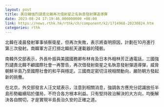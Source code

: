 ```yaml
---
layout: post
title: 美日韓強烈譴責北韓再次借射星之名執意發射彈道導彈
date: 2023-08-24 17:19:46.000000000 +08:00
link: https://news.rthk.hk/rthk/ch/component/k2/1714968-20230824.htm
categories: rthk
---
```


北韓在凌晨發射軍事偵察衛星，但再次失敗，表示將查明原因，計劃在10月進行第三次發射。南韓軍方正打撈北韓航天運載器的殘骸。

南韓外交部表示，外長朴振與美國國務卿布林肯及日本外相林芳正通電話，三國強烈譴責北韓不顧國際社會一再警告，再次借發射衛星之名執意發射彈道導彈，威脅朝鮮半島乃至國際社會的和平與穩定。三國商定密切注視相關動向，嚴防朝方發起新的挑釁。

在北京，外交部發言人汪文斌表示，注意到相關消息，強調各方應充分認識放任半島形勢繼續陷於僵局，不符合各方根本利益。只有堅持政治解決的大方向，均衡解決各自關切，才是實現半島長治久安的正確之道。
